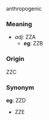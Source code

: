 anthropogenic
### Meaning
+ _adj_: ZZA
    + __eg__: ZZB

### Origin

ZZC

### Synonym

__eg__: ZZD

+ ZZE


